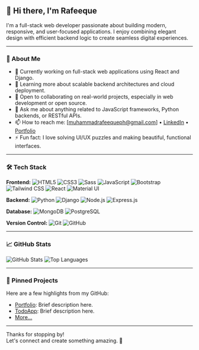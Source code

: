 ## 👋 Hi there, I'm Rafeeque

I'm a full-stack web developer passionate about building modern, responsive, and user-focused applications. I enjoy combining elegant design with efficient backend logic to create seamless digital experiences.

---

### 🚀 About Me

- 🔭 Currently working on full-stack web applications using React and Django.
- 🌱 Learning more about scalable backend architectures and cloud deployment.
- 👯 Open to collaborating on real-world projects, especially in web development or open source.
- 💬 Ask me about anything related to JavaScript frameworks, Python backends, or RESTful APIs.
- 📫 How to reach me: [muhammadrafeequeph@gmail.com] • [LinkedIn](https://www.linkedin.com/in/muhammad-rafeeque-p-h-664b27224) • [Portfolio](https://rafeeque.vercel.app)
- ⚡ Fun fact: I love solving UI/UX puzzles and making beautiful, functional interfaces.

---

### 🛠️ Tech Stack

**Frontend:**
![HTML5](https://img.shields.io/badge/-HTML5-E34F26?style=flat&logo=html5&logoColor=white)
![CSS3](https://img.shields.io/badge/-CSS3-1572B6?style=flat&logo=css3)
![Sass](https://img.shields.io/badge/-Sass-CC6699?style=flat&logo=sass&logoColor=white)
![JavaScript](https://img.shields.io/badge/-JavaScript-F7DF1E?style=flat&logo=javascript&logoColor=black)
![Bootstrap](https://img.shields.io/badge/-Bootstrap-563D7C?style=flat&logo=bootstrap)
![Tailwind CSS](https://img.shields.io/badge/-Tailwind-38B2AC?style=flat&logo=tailwind-css&logoColor=white)
![React](https://img.shields.io/badge/-React-61DAFB?style=flat&logo=react)
![Material UI](https://img.shields.io/badge/-MUI-007FFF?style=flat&logo=mui)

**Backend:**
![Python](https://img.shields.io/badge/-Python-3776AB?style=flat&logo=python)
![Django](https://img.shields.io/badge/-Django-092E20?style=flat&logo=django)
![Node.js](https://img.shields.io/badge/-Node.js-339933?style=flat&logo=node.js)
![Express.js](https://img.shields.io/badge/-Express.js-000000?style=flat&logo=express&logoColor=white)

**Database:**
![MongoDB](https://img.shields.io/badge/-MongoDB-47A248?style=flat&logo=mongodb)
![PostgreSQL](https://img.shields.io/badge/-PostgreSQL-336791?style=flat&logo=postgresql)

**Version Control:**
![Git](https://img.shields.io/badge/-Git-F05032?style=flat&logo=git)
![GitHub](https://img.shields.io/badge/-GitHub-181717?style=flat&logo=github)

---

### 📈 GitHub Stats

![GitHub Stats](https://github-readme-stats.vercel.app/api?username=mrafee71&show_icons=true&theme=tokyonight&hide=issues)
![Top Languages](https://github-readme-stats.vercel.app/api/top-langs/?username=mrafee71&layout=compact&theme=tokyonight)

---

### 📌 Pinned Projects

Here are a few highlights from my GitHub:

- [Portfolio](https://github.com/mrafee71/Rafeeque): Brief description here.
- [TodoApp](https://github.com/mrafee71/Taskylo): Brief description here.
- [More...](https://github.com/mrafee71?tab=repositories)

---

Thanks for stopping by!  
Let's connect and create something amazing. 🚀

